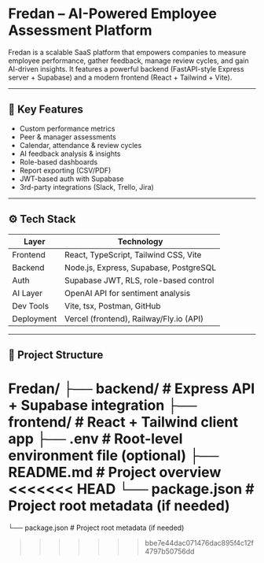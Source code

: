 # Fredan – AI-Powered Employee Assessment Platform

Fredan is a scalable SaaS platform that empowers companies to measure employee performance, gather feedback, manage review cycles, and gain AI-driven insights. It features a powerful backend (FastAPI-style Express server + Supabase) and a modern frontend (React + Tailwind + Vite).

---

## 🧠 Key Features

- Custom performance metrics
- Peer & manager assessments
- Calendar, attendance & review cycles
- AI feedback analysis & insights
- Role-based dashboards
- Report exporting (CSV/PDF)
- JWT-based auth with Supabase
- 3rd-party integrations (Slack, Trello, Jira)

---

## ⚙️ Tech Stack

| Layer      | Technology                            |
|------------|----------------------------------------|
| Frontend   | React, TypeScript, Tailwind CSS, Vite  |
| Backend    | Node.js, Express, Supabase, PostgreSQL |
| Auth       | Supabase JWT, RLS, role-based control  |
| AI Layer   | OpenAI API for sentiment analysis      |
| Dev Tools  | Vite, tsx, Postman, GitHub             |
| Deployment | Vercel (frontend), Railway/Fly.io (API)|

---

## 📂 Project Structure
Fredan/
├── backend/ # Express API + Supabase integration
├── frontend/ # React + Tailwind client app
├── .env # Root-level environment file (optional)
├── README.md # Project overview
<<<<<<< HEAD
└── package.json # Project root metadata (if needed)
=======
└── package.json # Project root metadata (if needed)

>>>>>>> bbe7e44dac071476dac895f4c12f4797b50756dd
